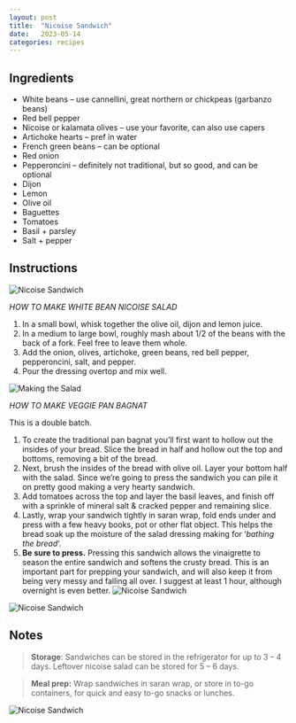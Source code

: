 ```yaml
---
layout: post
title:  "Nicoise Sandwich"
date:   2023-05-14
categories: recipes
---
```

Ingredients
--
- White beans – use cannellini, great northern or chickpeas (garbanzo beans)
- Red bell pepper
- Nicoise or kalamata olives – use your favorite, can also use capers
- Artichoke hearts – pref in water
- French green beans – can be optional
- Red onion
- Pepperoncini – definitely not traditional, but so good, and can be optional
- Dijon
- Lemon
- Olive oil
- Baguettes
- Tomatoes
- Basil + parsley
- Salt + pepper

Instructions
--

![Nicoise Sandwich](/assets/img/nicoise-sandwich/best-veggie-pan-bagnat-nicoise-salad-sandwich_8.jpg)

*HOW TO MAKE WHITE BEAN NICOISE SALAD*

1. In a small bowl, whisk together the olive oil, dijon and lemon juice.
2. In a medium to large bowl, roughly mash about 1/2 of the beans with the back of a fork. Feel free to leave them whole.
3. Add the onion, olives, artichoke, green beans, red bell pepper, pepperoncini, salt, and pepper.
4. Pour the dressing overtop and mix well.



![Making the Salad](/assets/img/nicoise-sandwich/white-bean-nicoise-recipe.jpg)


*HOW TO MAKE VEGGIE PAN BAGNAT*

This is a double batch.

1. To create the traditional pan bagnat you’ll first want to hollow out the insides of your bread. Slice the bread in half and hollow out the top and bottoms, removing a bit of the bread.
2. Next, brush the insides of the bread with olive oil. Layer your bottom half with the salad. Since we’re going to press the sandwich you can pile it on pretty good making a very hearty sandwich.
3. Add tomatoes across the top and layer the basil leaves, and finish off with a sprinkle of mineral salt & cracked pepper and remaining slice.
4. Lastly, wrap your sandwich tightly in saran wrap, fold ends under and press with a few heavy books, pot or other flat object. This helps the bread soak up the moisture of the salad dressing making for ‘_bathing the bread_‘.
5. **Be sure to press.** Pressing this sandwich allows the vinaigrette to season the entire sandwich and softens the crusty bread. This is an important part for prepping your sandwich, and will also keep it from being very messy and falling all over. I suggest at least 1 hour, although overnight is even better.
![Nicoise Sandwich](/assets/img/nicoise-sandwich/veggie-pan-bagnat-niciose.jpg)

![Nicoise Sandwich](/assets/img/nicoise-sandwich/pan-bagnat-vegetarian-nicoise-salad-sandwich-1.jpg)

Notes
--


>  **Storage**: Sandwiches can be stored in the refrigerator for up to 3 – 4 days. Leftover nicoise salad can be stored for 5 – 6 days.


> **Meal prep:** Wrap sandwiches in saran wrap, or store in to-go containers, for quick and easy to-go snacks or lunches.


![Nicoise Sandwich](/assets/img/nicoise-sandwich/vegetarian-pan-bagnat-9.jpg)